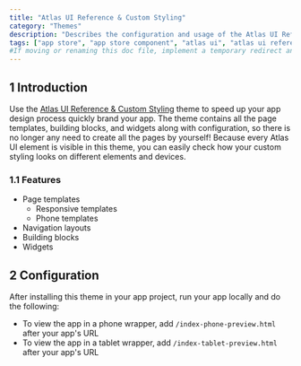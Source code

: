 ```yaml
---
title: "Atlas UI Reference & Custom Styling"
category: "Themes"
description: "Describes the configuration and usage of the Atlas UI Reference & Custom Styling theme, which is available in the Mendix App Store."
tags: ["app store", "app store component", "atlas ui", "atlas ui reference", "custom styling", "page template", "building block", "widget", "platform support"]
#If moving or renaming this doc file, implement a temporary redirect and let the respective team know they should update the URL in the product. See Mapping to Products for more details.
---
```


## 1 Introduction

Use the [Atlas UI Reference & Custom Styling](https://appstore.home.mendix.com/link/app/72335/) theme to speed up your app design process quickly brand your app. The theme contains all the page templates, building blocks, and widgets along with configuration, so there is no longer any need to create all the pages by yourself! Because every Atlas UI element is visible in this theme, you can easily check how your custom styling looks on different elements and devices.

### 1.1 Features

* Page templates
	* Responsive templates
	* Phone templates
* Navigation layouts
* Building blocks
* Widgets

## 2 Configuration

After installing this theme in your app project, run your app locally and do the following:

* To view the app in a phone wrapper, add `/index-phone-preview.html` after your app's URL 
* To view the app in a tablet wrapper, add `/index-tablet-preview.html` after your app's URL 
